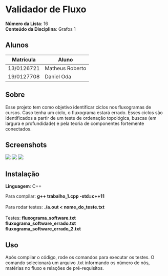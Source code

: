 # Validador de Fluxo

**Número da Lista**: 16<br>
**Conteúdo da Disciplina**: Grafos 1<br>

## Alunos
|Matrícula | Aluno |
| -- | -- |
| 13/0126721  | Matheus Roberto |
| 19/0127708  |  Daniel Oda |

## Sobre 
Esse projeto tem como objetivo identificar ciclos nos fluxogramas de cursos. Caso tenha um ciclo, o fluxograma estará errado. Esses ciclos são identificados a partir de um teste de ordenação topológica, buscas (em largura e profundidade) e pela teoria de componentes fortemente conectados.

## Screenshots
![](https://i.ibb.co/wgVCfYr/Whats-App-Image-2021-08-09-at-22-21-14-2.png)
![](https://i.ibb.co/8cQ6BkN/Whats-App-Image-2021-08-09-at-22-21-14.png)
![](https://i.ibb.co/cKW2Ltv/Whats-App-Image-2021-08-09-at-22-21-14-1.png)

## Instalação 
**Linguagem**: C++<br>

Para compilar: **g++ trabalho_1.cpp -std=c++11**<br>
<br>
Para rodar testes: **./a.out < nome_do_teste.txt**<br>
<br>
Testes: **fluxograma_software.txt**<br>
        **fluxograma_software_errado.txt**<br>
        **fluxograma_software_errado_2.txt**<br>
## Uso 
Após compilar o código, rode os comandos para executar os testes. O comando selecionará um arquivo .txt informando os número de nós, matérias no fluxo e relações de pré-requisitos.





